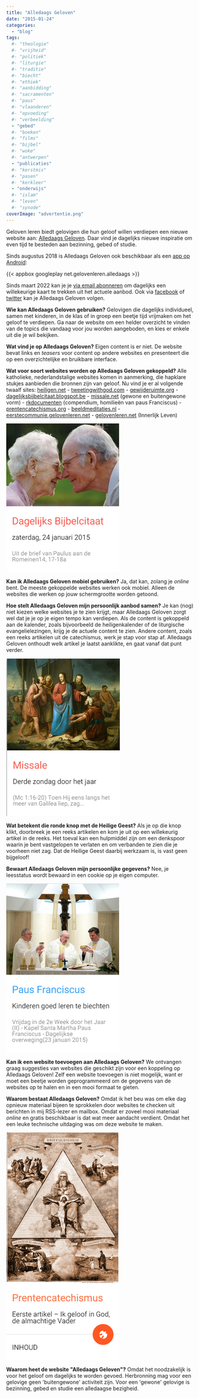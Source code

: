 ```yaml
---
title: "Alledaags Geloven"
date: "2015-01-24"
categories: 
  - "blog"
tags:
  #- "theologie"
  #- "vrijheid"
  #- "politiek"
  #- "liturgie"
  #- "traditie"
  #- "biecht"
  #- "ethiek"
  #- "aanbidding"
  #- "sacramenten"
  #- "paus"
  #- "vlaanderen"
  #- "opvoeding"
  #- "verbeelding"
  - "gebed"
  #- "boeken"
  #- "films"
  #- "bijbel"
  #- "woke"
  #- "antwerpen"
  - "publicaties"
  #- "kerstmis"
  #- "pasen"
  #- "kerkleer"
  - "onderwijs"
  #- "islam"
  #- "leven"
  #- "synode"
coverImage: "advertentie.png"
---
```


Geloven leren biedt gelovigen die hun geloof willen verdiepen een nieuwe website aan: [Alledaags Geloven](http://alledaags.gelovenleren.net/). Daar vind je dagelijks nieuwe inspiratie om even tijd te besteden aan bezinning, gebed of studie.

Sinds augustus 2018 is Alledaags Geloven ook beschikbaar als een [app op Android](https://play.google.com/store/apps/details?id=net.gelovenleren.alledaags):

{{< appbox googleplay net.gelovenleren.alledaags >}}

Sinds maart 2022 kan je je [via email abonneren](https://nieuws.gelovenleren.net/?p=subscribe&id=1) om dagelijks een willekeurige kaart te trekken uit het actuele aanbod. Ook via [facebook](https://www.facebook.com/alledaagsgeloven) of [twitter](https://twitter.com/AlledaagsG) kan je Alledaags Geloven volgen.

**Wie kan Alledaags Geloven gebruiken?** Gelovigen die dagelijks individueel, samen met kinderen, in de klas of in groep een beetje tijd vrijmaken om het geloof te verdiepen. Ga naar de website om een helder overzicht te vinden van de topics die vandaag voor jou worden aangeboden, en kies er enkele uit die je wil bekijken.

**Wat vind je op Alledaags Geloven?** Eigen content is er niet. De website bevat links en _teasers_ voor content op andere websites en presenteert die op een overzichtelijke en bruikbare interface.

**Wat voor soort websites worden op Alledaags Geloven gekoppeld?** Alle katholieke, nederlandstalige websites komen in aanmerking, die hapklare stukjes aanbieden die bronnen zijn van geloof. Nu vind je er al volgende twaalf sites: [heiligen.net](http://heiligen.net/) - [tweetingwithgod.com](http://www.tweetingwithgod.com/nl) - [gewijderuimte.org](http://www.gewijderuimte.org/) - [dagelijksbijbelcitaat.blogspot.be](http://dagelijksbijbelcitaat.blogspot.be/) - [missale.net](http://www.missale.net/) (gewone en buitengewone vorm) - [rkdocumenten](http://rkdocumenten.nl/) (compendium, homilieën van paus Franciscus) - [prentencatechismus.org](http://prentencatechismus.org/) - [beeldmeditaties.nl](http://www.beeldmeditaties.nl/) - [eerstecommunie.gelovenleren.net](http://eerstecommunie.gelovenleren.net/) - [gelovenleren.net](http://gelovenleren.net/) (Innerlijk Leven)

[![alledaags-bijbelcitaat](images/alledaags-bijbelcitaat.png)](http://alledaags.gelovenleren.net/)

**Kan ik Alledaags Geloven mobiel gebruiken?** Ja, dat kan, zolang je _online_ bent. De meeste gekoppelde websites werken ook mobiel. Alleen de websites die werken op jouw schermgrootte worden getoond.

**Hoe stelt Alledaags Geloven mijn persoonlijk aanbod samen?** Je kan (nog) niet kiezen welke websites je te zien krijgt, maar Alledaags Geloven zorgt wel dat je je op je eigen tempo kan verdiepen. Als de content is gekoppeld aan de kalender, zoals bijvoorbeeld de heiligenkalender of de liturgische evangelielezingen, krijg je de actuele content te zien. Andere content, zoals een reeks artikelen uit de catechismus, werk je stap voor stap af. Alledaags Geloven onthoudt welk artikel je laatst aanklikte, en gaat vanaf dat punt verder.

[![alledaags-missale](images/alledaags-missale.png)](http://alledaags.gelovenleren.net/)

**Wat betekent die ronde knop met de Heilige Geest?** Als je op die knop klikt, doorbreek je een reeks artikelen en kom je uit op een willekeurig artikel in de reeks. Het toeval kan een hulpmiddel zijn om een denkspoor waarin je bent vastgelopen te verlaten en om verbanden te zien die je voorheen niet zag. Dat de Heilige Geest daarbij werkzaam is, is vast geen bijgeloof!

**Bewaart Alledaags Geloven mijn persoonlijke gegevens?** Nee, je leesstatus wordt bewaard in een cookie op je eigen computer.

[![alledaags-franciscus](images/alledaags-franciscus.png)](http://alledaags.gelovenleren.net/)

**Kan ik een website toevoegen aan Alledaags Geloven?** We ontvangen graag suggesties van websites die geschikt zijn voor een koppeling op Alledaags Geloven! Zelf een website toevoegen is niet mogelijk, want er moet een beetje worden geprogrammeerd om de gegevens van de websites op te halen en in een mooi formaat te gieten.

**Waarom bestaat Alledaags Geloven?** Omdat ik het beu was om elke dag opnieuw materiaal bijeen te sprokkelen door websites te checken uit berichten in mij RSS-lezer en mailbox. Omdat er zoveel mooi materiaal _online_ en gratis beschikbaar is dat wat meer aandacht verdient. Omdat het een leuke technische uitdaging was om deze website te maken.

[![alledaags-prentencatechismus](images/alledaags-prentencatechismus.png)](http://alledaags.gelovenleren.net/)

**Waarom heet de website "Alledaags Geloven"?** Omdat het noodzakelijk is voor het geloof om dagelijks te worden gevoed. Herbronning mag voor een gelovige geen 'buitengewone' activiteit zijn. Voor een 'gewone' gelovige is bezinning, gebed en studie een alledaagse bezigheid.
